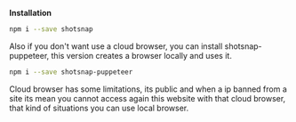 **Installation**

```bash
npm i --save shotsnap
```

Also if you don't want use a cloud browser, you can install shotsnap-puppeteer, this version creates a browser locally and uses it.

```bash
npm i --save shotsnap-puppeteer
```

Cloud browser has some limitations, its public and when a ip banned from a site its mean you cannot access again this website with that cloud browser, that kind of situations you can use local browser.
